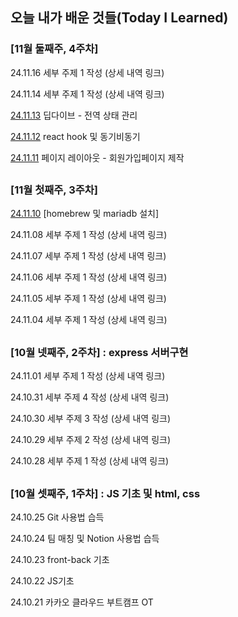 ## 오늘 내가 배운 것들(Today I Learned)

### [11월 둘째주, 4주차]
24.11.16 세부 주제 1 작성 (상세 내역 링크)

24.11.14 세부 주제 1 작성 (상세 내역 링크)

[24.11.13](https://github.com/100-hours-a-week/june-til/blob/main/2024-11-13.md) 딥다이브 - 전역 상태 관리 

[24.11.12](https://github.com/100-hours-a-week/june-til/blob/main/2024-11-12.md) react hook 및 동기비동기

[24.11.11](https://github.com/100-hours-a-week/june-til/blob/main/2024-11-11) 페이지 레이아웃 - 회원가입페이지 제작

##

### [11월 첫째주, 3주차]
[24.11.10](https://github.com/100-hours-a-week/june-til/blob/main/2024-11-10.md) [homebrew 및 mariadb 설치]

24.11.08 세부 주제 1 작성 (상세 내역 링크)

24.11.07 세부 주제 1 작성 (상세 내역 링크)

24.11.06 세부 주제 1 작성 (상세 내역 링크)

24.11.05 세부 주제 1 작성 (상세 내역 링크)

24.11.04 세부 주제 1 작성 (상세 내역 링크)

##

### [10월 넷째주, 2주차] : express 서버구현


24.11.01 세부 주제 1 작성 (상세 내역 링크)

24.10.31 세부 주제 4 작성 (상세 내역 링크)

24.10.30 세부 주제 3 작성 (상세 내역 링크)

24.10.29 세부 주제 2 작성 (상세 내역 링크)

24.10.28 세부 주제 1 작성 (상세 내역 링크)

##

### [10월 셋째주, 1주차] : JS 기초 및 html, css

24.10.25 Git 사용법 습득

24.10.24 팀 매칭 및 Notion 사용법 습득

24.10.23 front-back 기초

24.10.22 JS기초

24.10.21 카카오 클라우드 부트캠프 OT
